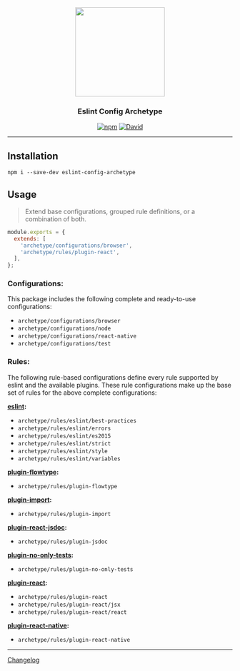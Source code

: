 <div align="center">
  <a href="https://eslint.org/">
    <img src="https://eslint.org/assets/img/logo.svg" width="200" />
  </a>
  <h3>Eslint Config Archetype</h3>
</div>

<div align="center">

  [![npm](https://img.shields.io/npm/v/eslint-config-archetype.svg?style=for-the-badge)](https://www.npmjs.com/package/eslint-config-archetype)
  [![David](https://img.shields.io/david/kennethlmartin/eslint-config-archetype.svg?style=for-the-badge)](https://david-dm.org/kennethlmartin/eslint-config-archetype)
</div>

***

## Installation

```
npm i --save-dev eslint-config-archetype
```

## Usage

> Extend base configurations, grouped rule definitions, or a combination of both.

```js
module.exports = {
  extends: [
    'archetype/configurations/browser',
    'archetype/rules/plugin-react',
  ],
};
```

### Configurations:
This package includes the following complete and ready-to-use configurations:

- `archetype/configurations/browser`
- `archetype/configurations/node`
- `archetype/configurations/react-native`
- `archetype/configurations/test`

### Rules:
The following rule-based configurations define every rule supported by eslint and the available plugins. These rule configurations make up the base set of rules for the above complete configurations:

**[eslint](https://eslint.org/docs/rules/):**
- `archetype/rules/eslint/best-practices`
- `archetype/rules/eslint/errors`
- `archetype/rules/eslint/es2015`
- `archetype/rules/eslint/strict`
- `archetype/rules/eslint/style`
- `archetype/rules/eslint/variables`

**[plugin-flowtype](https://www.npmjs.com/package/eslint-plugin-flowtype):**
- `archetype/rules/plugin-flowtype`

**[plugin-import](https://www.npmjs.com/package/eslint-plugin-import):**
- `archetype/rules/plugin-import`

**[plugin-react-jsdoc](https://www.npmjs.com/package/eslint-plugin-jsdoc):**
- `archetype/rules/plugin-jsdoc`

**[plugin-no-only-tests](https://www.npmjs.com/package/eslint-plugin-no-only-tests):**
- `archetype/rules/plugin-no-only-tests`

**[plugin-react](https://github.com/yannickcr/eslint-plugin-react):**
- `archetype/rules/plugin-react`
- `archetype/rules/plugin-react/jsx`
- `archetype/rules/plugin-react/react`

**[plugin-react-native](https://www.npmjs.com/package/eslint-plugin-react-native):**
- `archetype/rules/plugin-react-native`

***

[Changelog](https://github.com/kennethlmartin/eslint-config-archetype/blob/master/CHANGELOG.md)
